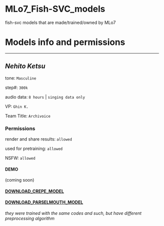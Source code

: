 # MLo7_Fish-SVC_models
fish-svc models that are made/trained/owned by MLo7

# Models info and permissions

_____________________________

## _Nehito Ketsu_

tone: `Masculine`

step#: `300k`

audio data: `8 hours` | `singing data only`

VP: `Ghin K.`

Team Title: `Archivoice`

### Permissions

render and share results: `allowed`

used for pretraining: `allowed`

NSFW: `allowed`

#### DEMO
(coming soon)

#### [DOWNLOAD_CREPE_MODEL](https://github.com/MLo7Ghinsan/MLo7_Fish-SVC_models/releases/download/models/Nehito_300k_crepe.ckpt)
#### [DOWNLOAD_PARSELMOUTH_MODEL](https://github.com/MLo7Ghinsan/MLo7_Fish-SVC_models/releases/download/models/Nehito_300k_parselmouth.ckpt)

_they were trained with the same codes and such, but have different preprocessing algorithm_
